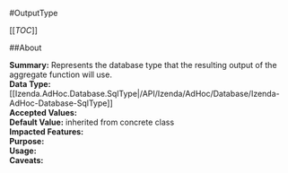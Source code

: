 #OutputType

[[_TOC_]]

##About

**Summary:**  Represents the database type that the resulting output of the aggregate function will use.   
**Data Type:** [[Izenda.AdHoc.Database.SqlType|/API/Izenda/AdHoc/Database/Izenda-AdHoc-Database-SqlType]]  
**Accepted Values:**   
**Default Value:** inherited from concrete class  
**Impacted Features:**   
**Purpose:**   
**Usage:**   
**Caveats:**   

